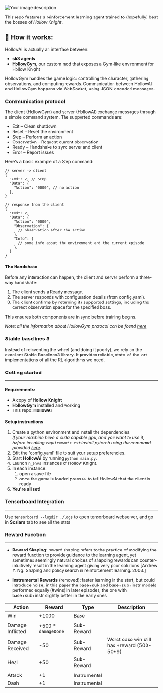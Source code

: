 
<picture>
  <source srcset="https://github.com/user-attachments/assets/84bf41bf-02b3-4b5d-86ff-d53681caa579" media="(prefers-color-scheme: light)">
  <source srcset="https://github.com/user-attachments/assets/b4d25d3a-e64b-4024-8ddb-4b667ab97b92" media="(prefers-color-scheme: dark)">
  <img src="https://github.com/user-attachments/assets/b4d25d3a-e64b-4024-8ddb-4b667ab97b92" alt="Your image description">
</picture>

This repo features a reinforcement learning agent trained to (hopefully) beat the bosses of _Hollow Knight_.

## 🧠 How it works:
HollowAi is actually an interface between: 
- **sb3 agents** 
- [**HollowGym**](https://github.com/CiottoloMaggico/HKFeeder), our custom mod that exposes a Gym-like environment for Hollow Knight

HollowGym handles the game logic: controlling the character, gathering observations, and computing rewards. Communication between HollowAI and HollowGym happens via WebSocket, using JSON-encoded messages.
### Communication protocol
The client (HollowGym) and server (HollowAI) exchange messages through a simple command system. The supported commands are:
- Exit – Clean shutdown
- Reset – Reset the environment
- Step – Perform an action
- Observation – Request current observation
- Ready – Handshake to sync server and client
- Error – Report issues

Here's a basic example of a Step command:

```json5
// server -> client
{
  "Cmd": 2, // Step
  "Data": {
    "Action": "0000", // no action
  },
}
```
```json5
// response from the client
{
  "Cmd": 2,
  "Data": {
    "Action": "0000",
    "Observation": {
      // observation after the action
    },
    "Info": {
      // some info about the environment and the current episode
    },
  }
}
```
#### The Handshake
Before any interaction can happen, the client and server perform a three-way handshake:
1. The client sends a Ready message.
2. The server responds with configuration details (from config.yaml).
3. The client confirms by returning its supported settings, including the correct observation space for the specified boss.

This ensures both components are in sync before training begins.

_Note: all the information about HollowGym protocol can be found [here](https://github.com/CiottoloMaggico/HKFeeder)_

### Stable baselines 3
Instead of reinventing the wheel (and doing it poorly), we rely on the excellent Stable Baselines3 library. It provides reliable, state-of-the-art implementations of all the RL algorithms we need.

### Getting started
---
#### Requirements: 
- A copy of **Hollow Knight**
- **HollowGym** installed and working
- This repo: **HollowAi**
#### Setup instructions
1. Create a python environment and install the dependencies.\
_If your machine have a cuda capable gpu, and you want to use it, before installing `requirements.txt` install pytorch using the command provided [here](https://pytorch.org/get-started/locally/)._
2. Edit the 'config.yaml' file to suit your setup preferencies.
3. Start **HollowAi** by running `python main.py`.
4. Launch `n_envs` instances of Hollow Knight.
5. In each instance:
   1. open a save file 
   2. once the game is loaded press `F8` to tell HollowAi that the client is ready
6. **You're all set!**

### Tensorboard Integration
---
Use `tensorboard --logdir ./logs` to open tensorboard webserver, and go in **Scalars** tab to see all the stats

### Reward Function
---
- **Reward Shaping**: reward shaping refers to the practice of modifying the reward function to provide guidance to the learning agent, yet sometimes seemingly natural choices of shapoing rewards can counter-intuitively result in the learning agent giving very poor solutions [Andrew Y. Ng. Shaping and policy search in reinforcement learning. 2003.]

- **Instrumental Rewards** (removed): faster learning in the start, but could introduce noise, in this [paper](https://theses.liacs.nl/pdf/2022-2023-LeeJ.pdf#cite.hollowknightdqn) the base+sub and base+sub+instr models performed equally (\#wins) in later episodes, the one with base+sub+instr slightly better in the early ones


| Action           | Reward                  |  Type         | Description |
|------------------|-------------------------|---------------|-------------|
| Win              | +1000                   | Base          |
|  |  |  |
| Damage Inflicted | +500 * `damageDone`     |  Sub-Reward   |
| Damage Received  | -50                     |  Sub-Reward   | Worst case win still has +reward (500-50*9) | 
| Heal             | +50                     |  Sub-Reward   |
|  |  |  |
| Attack           | +1                      | Instrumental  |
| Dash             | +1                      | Instrumental  |
